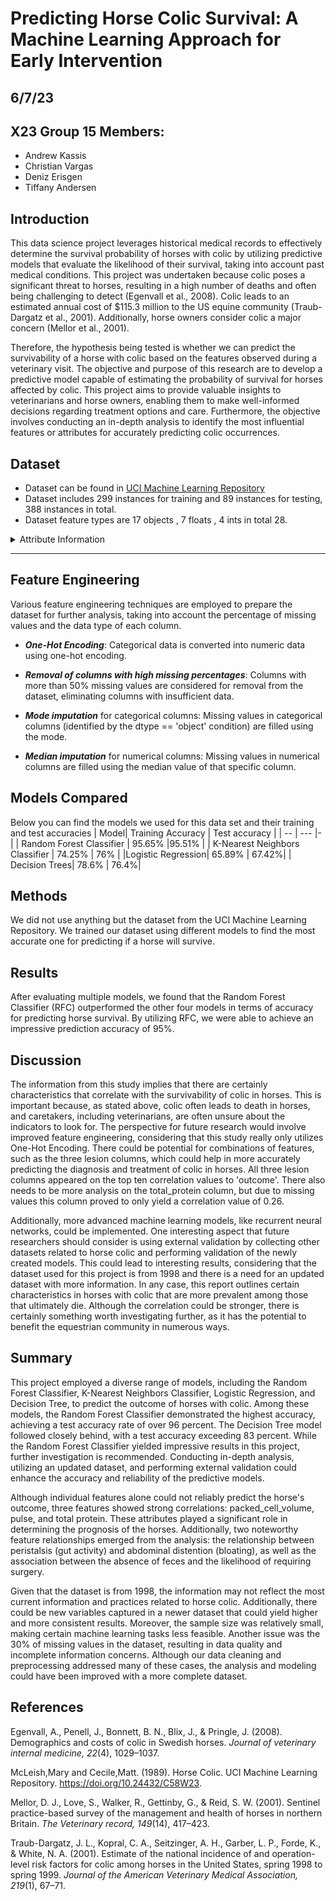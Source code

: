 # Predicting Horse Colic Survival: A Machine Learning Approach for Early Intervention
## 6/7/23 
## X23 Group 15 Members:
- Andrew Kassis
- Christian Vargas
- Deniz Erisgen
- Tiffany Andersen

## Introduction
This data science project leverages historical medical records to effectively determine the survival probability of horses with colic by utilizing predictive models that evaluate the likelihood of their survival, taking into account past medical conditions. This project was undertaken because colic poses a significant threat to horses, resulting in a high number of deaths and often being challenging to detect (Egenvall et al., 2008). Colic leads to an estimated annual cost of $115.3 million to the US equine community (Traub-Dargatz et al., 2001). Additionally, horse owners consider colic a major concern (Mellor et al., 2001).

Therefore, the hypothesis being tested is whether we can predict the survivability of a horse with colic based on the features observed during a veterinary visit. The objective and purpose of this research are to develop a predictive model capable of estimating the probability of survival for horses affected by colic. This project aims to provide valuable insights to veterinarians and horse owners, enabling them to make well-informed decisions regarding treatment options and care. Furthermore, the objective involves conducting an in-depth analysis to identify the most influential features or attributes for accurately predicting colic occurrences.

## Dataset
- Dataset can be found in [ UCI Machine Learning Repository](https://archive.ics.uci.edu/dataset/47/horse+colic)
- Dataset includes 299 instances for training and 89 instances for testing, 388 instances in total.
- Dataset feature types are 17 objects , 7 floats , 4 ints in total 28. 


<details>
 <summary> Attribute Information</summary>

     1:  surgery?
     - 1 = Yes, it had surgery
     - 2 = It was treated without surgery

     2:  Age 
     - 1 = Adult horse
     - 2 = Young (< 6 months)

     3:  Hospital Number (dropped)
     - numeric id
     - the case number assigned to the horse (may not be unique if the horse is treated > 1 time)

     4:  rectal temperature
     - linear
     - in degrees celsius.
     - An elevated temp may occur due to infection.
     - temperature may be reduced when the animal is in late shock
     - normal temp is 37.8
     - this parameter will usually change as the problem progresses eg. may start out normal, then become elevated because of the lesion, passing back through the normal range as the horse goes into shock

     5:  pulse 
     - linear
     - the heart rate in beats per minute
     - is a reflection of the heart condition: 30 -40 is normal for adults
     - rare to have a lower than normal rate although athletic horses may have a rate of 20-25
     - animals with painful lesions or suffering from circulatory shock may have an elevated heart rate

     6:  respiratory rate
     - linear
     - normal rate is 8 to 10
     - usefulness is doubtful due to the great fluctuations

     7:  temperature of extremities
     - a subjective indication of peripheral circulation
     - possible values:
          - 1 = Normal
          - 2 = Warm
          - 3 = Cool
          - 4 = Cold
     - cool to cold extremities indicate possible shock
     - hot extremities should correlate with an elevated rectal temp.

     8:  peripheral pulse
     - subjective
     - possible values are:
          -  1 = normal
          -  2 = increased
          -  3 = reduced
          -  4 = absent
     - normal or increased p.p. are indicative of adequate circulation
               while reduced or absent indicate poor perfusion

     9:  mucous membranes
     - a subjective measurement of colour
     - possible values are:
          - 1 = normal pink
          - 2 = bright pink
          - 3 = pale pink
          - 4 = pale cyanotic
          - 5 = bright red / injected
          - 6 = dark cyanotic
     - 1 and 2 probably indicate a normal or slightly increased circulation
     - 3 may occur in early shock
     - 4 and 6 are indicative of serious circulatory compromise
     - 5 is more indicative of a septicemia

     10: capillary refill time
     - a clinical judgement. The longer the refill, the poorer the
               circulation
     - possible values
          -  1 = < 3 seconds
          -  2 = >= 3 seconds

     11: pain - a subjective judgement of the horse's pain level
     - possible values:
          - 1 = alert, no pain
          - 2 = depressed
          - 3 = intermittent mild pain
          - 4 = intermittent severe pain
          - 5 = continuous severe pain
     - should NOT be treated as a ordered or discrete variable!
     - In general, the more painful, the more likely it is to require surgery
     - prior treatment of pain may mask the pain level to some extent

     12: peristalsis                              
     - an indication of the activity in the horse's gut. As the gut
               becomes more distended or the horse becomes more toxic, the
               activity decreases
     - possible values:
          - 1 = hypermotile
          - 2 = normal
          - 3 = hypomotile
          - 4 = absent

     13: abdominal distension
     - An IMPORTANT parameter.
     - possible values
          - 1 = none
          - 2 = slight
          - 3 = moderate
          - 4 = severe
     - an animal with abdominal distension is likely to be painful and
               have reduced gut motility.
     - a horse with severe abdominal distension is likely to require
               surgery just tio relieve the pressure

     14: nasogastric tube
     - this refers to any gas coming out of the tube
     - possible values:
          - 1 = none
          - 2 = slight
          - 3 = significant
     - a large gas cap in the stomach is likely to give the horse
               discomfort

     15: nasogastric reflux
     - possible values
          - 1 = none
          - 2 = > 1 liter
          - 3 = < 1 liter
     - the greater amount of reflux, the more likelihood that there is some serious obstruction to the fluid passage from the rest of the intestine

     16: nasogastric reflux PH
     - linear
     - scale is from 0 to 14 with 7 being neutral
     - normal values are in the 3 to 4 range

     17: rectal examination - feces
     - possible values
          - 1 = normal
          - 2 = increased
          - 3 = decreased
          - 4 = absent
     - absent feces probably indicates an obstruction

     18: abdomen
     - possible values
          - 1 = normal
          - 2 = other
          - 3 = firm feces in the large intestine
          - 4 = distended small intestine
          - 5 = distended large intestine
     - 3 is probably an obstruction caused by a mechanical impaction
               and is normally treated medically
     - 4 and 5 indicate a surgical lesion

     19: packed cell volume
     - linear
     - the # of red cells by volume in the blood
     - normal range is 30 to 50. The level rises as the circulation
               becomes compromised or as the animal becomes dehydrated.

     20: total protein
     - linear
     - normal values lie in the 6-7.5 (gms/dL) range
     - the higher the value the greater the dehydration

     21: abdominocentesis appearance
     - a needle is put in the horse's abdomen and fluid is obtained from the abdominal cavity
     - possible values:
          - 1 = clear
          - 2 = cloudy
          - 3 = serosanguinous
     - normal fluid is clear while cloudy or serosanguinous indicates a compromised gut

     22: abdomcentesis total protein
     - linear
     - the higher the level of protein the more likely it is to have a compromised gut. Values are in gms/dL

     23: outcome (TARGET)
     - what eventually happened to the horse?
     - possible values:
          - 1 = lived
          - 2 = died
          - 3 = was euthanized

     24: surgical lesion?
     - retrospectively, was the problem (lesion) surgical?
     - all cases are either operated upon or autopsied so that this value and the lesion type are always known
     - possible values:
          - 1 = Yes
          - 2 = No

     25, 26, 27: type of lesion
     - first number is site of lesion
          - 1 = gastric
          - 2 = sm intestine
          - 3 = lg colon
          - 4 = lg colon and cecum
          - 5 = cecum
          - 6 = transverse colon
          - 7 = retum/descending colon
          - 8 = uterus
          - 9 = bladder
          - 11 = all intestinal sites
          - 00 = none
     - second number is type
          - 1 = simple
          - 2 = strangulation
          - 3 = inflammation
          - 4 = other
     - third number is subtype
          - 1 = mechanical
          - 2 = paralytic
          - 0 = n/a
     - fourth number is specific code
          - 1 = obturation
          - 2 = intrinsic
          - 3 = extrinsic
          - 4 = adynamic
          - 5 = volvulus/torsion
          - 6 = intussuption
          - 7 = thromboembolic
          - 8 = hernia
          - 9 = lipoma/slenic incarceration
          - 10 = displacement
          - 0 = n/a

     28: cp_data
     - is pathology data present for this case?
          - 1 = Yes
          - 2 = No
     - this variable is of no significance since pathology data is not included or collected for these cases

</details>

---

## Feature Engineering
Various feature engineering techniques are employed to prepare the dataset for further analysis, taking into account the percentage of missing values and the data type of each column.

- ***One-Hot Encoding***: Categorical data is converted into numeric data using one-hot encoding.

- ***Removal of columns with high missing percentages***: Columns with more than 50% missing values are considered for removal from the dataset, eliminating columns with insufficient data.

- ***Mode imputation*** for categorical columns: Missing values in categorical columns (identified by the dtype == 'object' condition) are filled using the mode.

- ***Median imputation*** for numerical columns: Missing values in numerical columns are filled using the median value of that specific column.

## Models Compared 
Below you can find the models we used for this data set and their training and test accuracies
| Model| Training Accuracy | Test accuracy |
| -- | --- |- | 
| Random Forest Classifier | 95.65% |95.51% |
|  K-Nearest Neighbors Classifier   | 74.25% | 76% |
|Logistic Regression| 65.89% | 67.42%|
| Decision Trees| 78.6% | 76.4%|

## Methods 
We did not use anything but the dataset from the UCI Machine Learning Repository. We trained our dataset using different models to find the most accurate one for predicting if a horse will survive.

## Results 
After evaluating multiple models, we found that the Random Forest Classifier (RFC) outperformed the other four models in terms of accuracy for predicting horse survival. By utilizing RFC, we were able to achieve an impressive prediction accuracy of 95%.

## Discussion

The information from this study implies that there are certainly characteristics that correlate with the survivability of colic in horses. This is important because, as stated above, colic often leads to death in horses, and caretakers, including veterinarians, are often unsure about the indicators to look for. The perspective for future research would involve improved feature engineering, considering that this study really only utilizes One-Hot Encoding. There could be potential for combinations of features, such as the three lesion columns, which could help in more accurately predicting the diagnosis and treatment of colic in horses. All three lesion columns appeared on the top ten correlation values to 'outcome'. There also needs to be more analysis on the total_protein column, but due to missing values this column proved to only yield a correlation value of 0.26. 

Additionally, more advanced machine learning models, like recurrent neural networks, could be implemented. One interesting aspect that future researchers should consider is using external validation by collecting other datasets related to horse colic and performing validation of the newly created models. This could lead to interesting results, considering that the dataset used for this project is from 1998 and there is a need for an updated dataset with more information. In any case, this report outlines certain characteristics in horses with colic that are more prevalent among those that ultimately die. Although the correlation could be stronger, there is certainly something worth investigating further, as it has the potential to benefit the equestrian community in numerous ways.

## Summary

This project employed a diverse range of models, including the Random Forest Classifier, K-Nearest Neighbors Classifier, Logistic Regression, and Decision Tree, to predict the outcome of horses with colic. Among these models, the Random Forest Classifier demonstrated the highest accuracy, achieving a test accuracy rate of over 96 percent. The Decision Tree model followed closely behind, with a test accuracy exceeding 83 percent. While the Random Forest Classifier yielded impressive results in this project, further investigation is recommended. Conducting in-depth analysis, utilizing an updated dataset, and performing external validation could enhance the accuracy and reliability of the predictive models.

Although individual features alone could not reliably predict the horse's outcome, three features showed strong correlations: packed_cell_volume, pulse, and total protein. These attributes played a significant role in determining the prognosis of the horses. Additionally, two noteworthy feature relationships emerged from the analysis: the relationship between peristalsis (gut activity) and abdominal distention (bloating), as well as the association between the absence of feces and the likelihood of requiring surgery.

Given that the dataset is from 1998, the information may not reflect the most current information and practices related to horse colic. Additionally, there could be new variables captured in a newer dataset that could yield higher and more consistent results. Moreover, the sample size was relatively small, making certain machine learning tasks less feasible. Another issue was the 30% of missing values in the dataset, resulting in data quality and incomplete information concerns. Although our data cleaning and preprocessing addressed many of these cases, the analysis and modeling could have been improved with a more complete dataset.

## References

Egenvall, A., Penell, J., Bonnett, B. N., Blix, J., & Pringle, J. (2008). Demographics and costs of colic in Swedish horses. *Journal of veterinary internal medicine, 22*(4), 1029–1037.

McLeish,Mary and Cecile,Matt. (1989). Horse Colic. UCI Machine Learning Repository. https://doi.org/10.24432/C58W23.

Mellor, D. J., Love, S., Walker, R., Gettinby, G., & Reid, S. W. (2001). Sentinel practice-based survey of the management and health of horses in northern Britain. *The Veterinary record, 149*(14), 417–423.

Traub-Dargatz, J. L., Kopral, C. A., Seitzinger, A. H., Garber, L. P., Forde, K., & White, N. A. (2001). Estimate of the national incidence of and operation-level risk factors for colic among horses in the United States, spring 1998 to spring 1999. *Journal of the American Veterinary Medical Association, 219*(1), 67–71.

